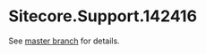 # Sitecore.Support.142416

See [master branch](https://github.com/sitecoresupport/Sitecore.Support.142416) for details.
